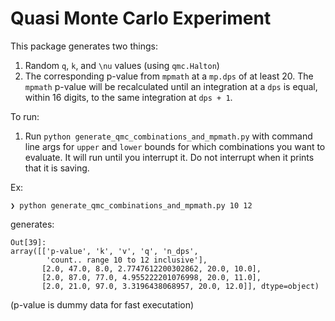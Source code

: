 # Quasi Monte Carlo Experiment

This package generates two things:
1. Random `q`, `k`, and `\nu` values (using `qmc.Halton`)
2. The corresponding p-value from `mpmath` at a `mp.dps` of at least 20. The `mpmath` p-value will be recalculated until an integration at a `dps` is equal, within 16 digits, to the same integration at `dps + 1`.

To run:

1. Run `python generate_qmc_combinations_and_mpmath.py` with command line args for `upper` and `lower` bounds for which combinations you want to evaluate. It will run until you interrupt it. Do not interrupt when it prints that it is saving.

Ex:



`❯ python generate_qmc_combinations_and_mpmath.py 10 12`



generates: 

```np.load("combinations_q_10_12.npy", allow_pickle=True)
Out[39]: 
array([['p-value', 'k', 'v', 'q', 'n_dps',
        'count.. range 10 to 12 inclusive'],
       [2.0, 47.0, 8.0, 2.7747612200302862, 20.0, 10.0],
       [2.0, 87.0, 77.0, 4.955222201076998, 20.0, 11.0],
       [2.0, 21.0, 97.0, 3.3196438068957, 20.0, 12.0]], dtype=object)
```
(p-value is dummy data for fast executation)
